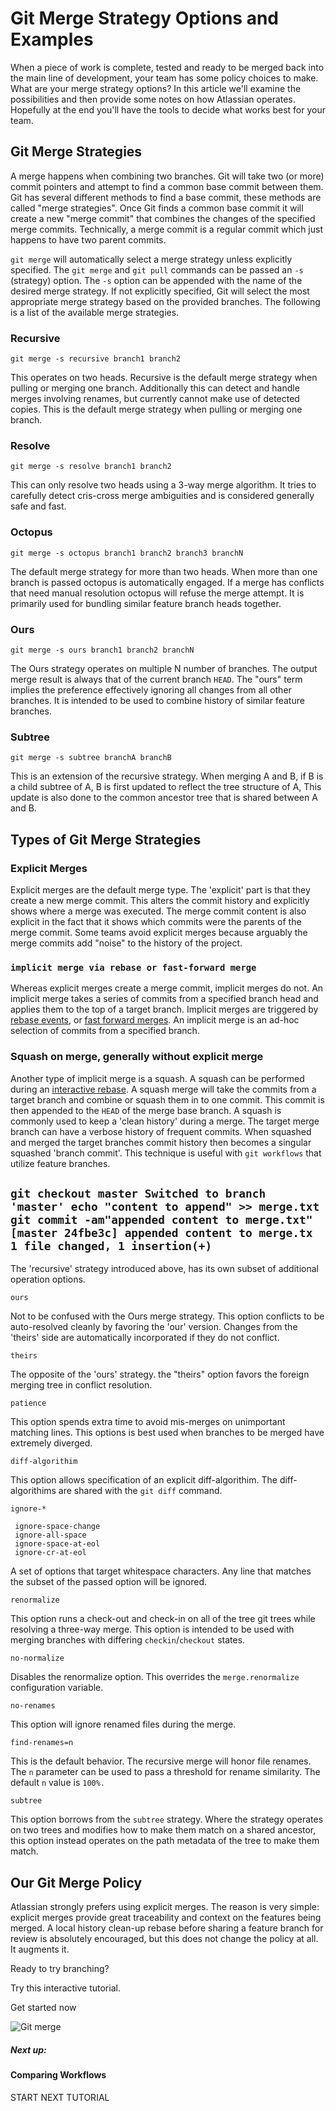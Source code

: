 # Git Merge Strategy Options and Examples

When a piece of work is complete, tested and ready to be merged back into the main line of development, your team has some policy choices to make. What are your merge strategy options? In this article we'll examine the possibilities and then provide some notes on how Atlassian operates. Hopefully at the end you'll have the tools to decide what works best for your team.

## Git Merge Strategies

A merge happens when combining two branches. Git will take two (or more) commit pointers and attempt to find a common base commit between them. Git has several different methods to find a base commit, these methods are called "merge strategies". Once Git finds a common base commit it will create a new "merge commit" that combines the changes of the specified merge commits. Technically, a merge commit is a regular commit which just happens to have two parent commits.



`git merge` will automatically select a merge strategy unless explicitly specified. The `git merge` and `git pull` commands can be passed an `-s` (strategy) option. The `-s` option can be appended with the name of the desired merge strategy. If not explicitly specified, Git will select the most appropriate merge strategy based on the provided branches. The following is a list of the available merge strategies.

### Recursive

```
git merge -s recursive branch1 branch2
```

This operates on two heads. Recursive is the default merge strategy when pulling or merging one branch. Additionally this can detect and handle merges involving renames, but currently cannot make use of detected copies. This is the default merge strategy when pulling or merging one branch.

### Resolve

```
git merge -s resolve branch1 branch2
```

This can only resolve two heads using a 3-way merge algorithm. It tries to carefully detect cris-cross merge ambiguities and is considered generally safe and fast.

### Octopus

```
git merge -s octopus branch1 branch2 branch3 branchN
```

The default merge strategy for more than two heads. When more than one branch is passed octopus is automatically engaged. If a merge has conflicts that need manual resolution octopus will refuse the merge attempt. It is primarily used for bundling similar feature branch heads together.

### Ours

```
git merge -s ours branch1 branch2 branchN
```

The Ours strategy operates on multiple N number of branches. The output merge result is always that of the current branch `HEAD`. The "ours" term implies the preference effectively ignoring all changes from all other branches. It is intended to be used to combine history of similar feature branches.

### Subtree

```
git merge -s subtree branchA branchB
```

This is an extension of the recursive strategy. When merging A and B, if B is a child subtree of A, B is first updated to reflect the tree structure of A, This update is also done to the common ancestor tree that is shared between A and B.

## Types of Git Merge Strategies

### Explicit Merges

Explicit merges are the default merge type. The 'explicit' part is that they create a new merge commit. This alters the commit history and explicitly shows where a merge was executed. The merge commit content is also explicit in the fact that it shows which commits were the parents of the merge commit. Some teams avoid explicit merges because arguably the merge commits add "noise" to the history of the project.

### `implicit merge via rebase or fast-forward merge`

Whereas explicit merges create a merge commit, implicit merges do not. An implicit merge takes a series of commits from a specified branch head and applies them to the top of a target branch. Implicit merges are triggered by [rebase events](https://www.atlassian.com/git/tutorials/rewriting-history/git-rebase), or [fast forward merges](https://www.atlassian.com/git/tutorials/using-branches/git-merge). An implicit merge is an ad-hoc selection of commits from a specified branch.

### Squash on merge, generally without explicit merge

Another type of implicit merge is a squash. A squash can be performed during an [interactive rebase](https://www.atlassian.com/git/tutorials/rewriting-history/git-rebase). A squash merge will take the commits from a target branch and combine or squash them in to one commit. This commit is then appended to the `HEAD` of the merge base branch. A squash is commonly used to keep a 'clean history' during a merge. The target merge branch can have a verbose history of frequent commits. When squashed and merged the target branches commit history then becomes a singular squashed 'branch commit'. This technique is useful with `git workflows` that utilize feature branches.

## `git checkout master Switched to branch 'master' echo "content to append" >> merge.txt git commit -am"appended content to merge.txt" [master 24fbe3c] appended content to merge.tx 1 file changed, 1 insertion(+)`

The 'recursive' strategy introduced above, has its own subset of additional operation options.

```
ours
```

Not to be confused with the Ours merge strategy. This option conflicts to be auto-resolved cleanly by favoring the 'our' version. Changes from the 'theirs' side are automatically incorporated if they do not conflict.

```
theirs
```

The opposite of the 'ours' strategy. the "theirs" option favors the foreign merging tree in conflict resolution.

```
patience
```

This option spends extra time to avoid mis-merges on unimportant matching lines. This options is best used when branches to be merged have extremely diverged.

```
diff-algorithim
```

This option allows specification of an explicit diff-algorithim. The diff-algorithims are shared with the `git diff` command.

```
ignore-*

 ignore-space-change
 ignore-all-space
 ignore-space-at-eol
 ignore-cr-at-eol
```

A set of options that target whitespace characters. Any line that matches the subset of the passed option will be ignored.

```
renormalize
```

This option runs a check-out and check-in on all of the tree git trees while resolving a three-way merge. This option is intended to be used with merging branches with differing `checkin`/`checkout` states.

```
no-normalize
```

Disables the renormalize option. This overrides the `merge.renormalize` configuration variable.

```
no-renames
```

This option will ignore renamed files during the merge.

```
find-renames=n
```

This is the default behavior. The recursive merge will honor file renames. The `n` parameter can be used to pass a threshold for rename similarity. The default `n` value is `100%.`

```
subtree
```

This option borrows from the `subtree` strategy. Where the strategy operates on two trees and modifies how to make them match on a shared ancestor, this option instead operates on the path metadata of the tree to make them match.

## Our Git Merge Policy

Atlassian strongly prefers using explicit merges. The reason is very simple: explicit merges provide great traceability and context on the features being merged. A local history clean-up rebase before sharing a feature branch for review is absolutely encouraged, but this does not change the policy at all. It augments it.

Ready to try branching?

Try this interactive tutorial.

Get started now



![Git merge](https://www.atlassian.com/dam/jcr:389059a7-214c-46a3-bc52-7781b4730301/hero.svg)

##### Next up:

#### Comparing Workflows

START NEXT TUTORIAL